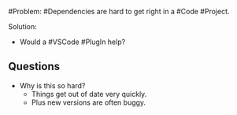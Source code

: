 #Problem: #Dependencies are hard to get right in a #Code #Project. 

Solution:
- Would a #VSCode #PlugIn help? 


## Questions
- Why is this so hard? 
	- Things get out of date very quickly. 
	- Plus new versions are often buggy. 
